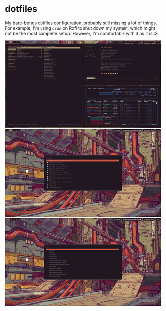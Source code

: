 # dotfiles

My bare-bones dotfiles configuration, probably still missing a lot of things. For example, I'm using `drun` on Rofi to shut down my system, which might not be the most complete setup. However, I'm comfortable with it as it is :3

![](/git_assets/1.png)
![](/git_assets/2.png)
![](/git_assets/3.png)
